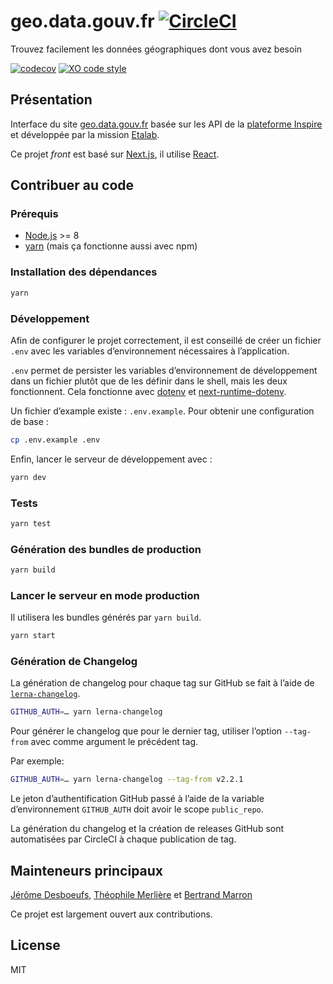 # geo.data.gouv.fr [![CircleCI](https://circleci.com/gh/etalab/geo.data.gouv.fr/tree/master.svg?style=svg)](https://circleci.com/gh/etalab/geo.data.gouv.fr/tree/master)

Trouvez facilement les données géographiques dont vous avez besoin

[![codecov](https://badgen.net/codecov/c/github/etalab/geo.data.gouv.fr)](https://codecov.io/gh/etalab/geo.data.gouv.fr)
[![XO code style](https://badgen.net/badge/code%20style/XO/cyan)](https://github.com/xojs/xo)

## Présentation

Interface du site [geo.data.gouv.fr](https://geo.data.gouv.fr) basée sur les API de la [plateforme Inspire](https://github.com/inspireteam) et développée par la mission [Etalab](https://github.com/etalab).

Ce projet _front_ est basé sur [Next.js](https://github.com/zeit/next.js), il utilise [React](https://reactjs.org).

## Contribuer au code

### Prérequis

* [Node.js](https://nodejs.org/en/) >= 8
* [yarn](https://yarnpkg.com) (mais ça fonctionne aussi avec npm)

### Installation des dépendances

```bash
yarn
```

### Développement

Afin de configurer le projet correctement, il est conseillé de créer un fichier `.env` avec les variables d’environnement nécessaires à l’application.

`.env` permet de persister les variables d’environnement de développement dans un fichier plutôt que de les définir dans le shell, mais les deux fonctionnent. Cela fonctionne avec [dotenv](https://github.com/motdotla/dotenv) et [next-runtime-dotenv](https://github.com/tusbar/next-runtime-dotenv).

Un fichier d’example existe : `.env.example`. Pour obtenir une configuration de base :

```bash
cp .env.example .env
```

Enfin, lancer le serveur de développement avec :

```bash
yarn dev
```

### Tests

```bash
yarn test
```

### Génération des bundles de production

```bash
yarn build
```

### Lancer le serveur en mode production

Il utilisera les bundles générés par `yarn build`.

```bash
yarn start
```

### Génération de Changelog

La génération de changelog pour chaque tag sur GitHub se fait à l’aide de [`lerna-changelog`](https://github.com/lerna/lerna-changelog).

```bash
GITHUB_AUTH=… yarn lerna-changelog
```

Pour générer le changelog que pour le dernier tag, utiliser l’option `--tag-from` avec comme argument le précédent tag.

Par exemple:

```bash
GITHUB_AUTH=… yarn lerna-changelog --tag-from v2.2.1
````

Le jeton d’authentification GitHub passé à l’aide de la variable d’environnement `GITHUB_AUTH` doit avoir le scope `public_repo`.

La génération du changelog et la création de releases GitHub sont automatisées par CircleCI à chaque publication de tag.


## Mainteneurs principaux

[Jérôme Desboeufs](https://github.com/jdesboeufs), [Théophile Merlière](https://github.com/tmerlier) et [Bertrand Marron](https://github.com/tusbar)

Ce projet est largement ouvert aux contributions.

## License

MIT
